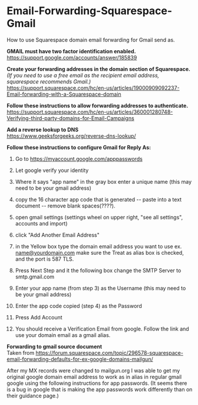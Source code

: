 # Email-Forwarding-Squarespace-Gmail
How to use Squarespace domain email forwarding for Gmail send as.


<b>GMAIL must have two factor identification enabled.</b>
https://support.google.com/accounts/answer/185839

<b>Create your forwarding addresses in the domain section of Squarespace.</b><br>
<i>(If you need to use a free email as the recipient email address, squarespace recommends Gmail.)</i><br>
https://support.squarespace.com/hc/en-us/articles/19000909092237-Email-forwarding-with-a-Squarespace-domain

<b>Follow these instructions to allow forwarding addresses to authenticate.</b><br>
https://support.squarespace.com/hc/en-us/articles/360001280748-Verifying-third-party-domains-for-Email-Campaigns

<b> Add a reverse lookup to DNS </b><br>
https://www.geeksforgeeks.org/reverse-dns-lookup/

<b>Follow these instructions to configure Gmail for Reply As:</b>

1. Go to https://myaccount.google.com/apppasswords

2. Let google verify your identity

3. Where it says "app name" in the gray box enter a unique name (this may need to be your gmail address)

4. copy the 16 character app code that is generated -- paste into a text document -- remove blank spaces(????).

5. open gmail settings (settings wheel on upper right, "see all settings", accounts and import)

6. click "Add Another Email Address"

7. in the Yellow box type the domain email address you want to use ex. name@yourdomain.com
make sure the Treat as alias box is checked, and the port is 587 TLS.

8. Press Next Step and it the following box change the SMTP Server to smtp.gmail.com

9. Enter your app name (from step 3) as the Username (this may need to be your gmail address)

10. Enter the app code copied (step 4) as the Password

11. Press Add Account

12. You should receive a Verification Email from google. Follow the link and use your domain email as a gmail alias.


<b>Forwarding to gmail source document</b><br>
Taken from https://forum.squarespace.com/topic/296578-squarespace-email-forwarding-defaults-for-ex-google-domains-mailgun/

After my MX records were changed to mailgun.org I was able to get my original google domain email address to work as in alias in regular gmail google using the following instructions for app passwords. (It seems there is a bug in google that is making the app passwords work differently than on their guidance page.) 
